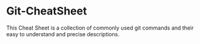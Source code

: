 # Git-CheatSheet
This Cheat Sheet is a collection of commonly used git commands and their easy to understand and precise descriptions.
